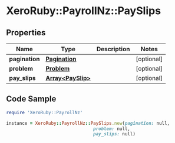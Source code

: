 # XeroRuby::PayrollNz::PaySlips

## Properties

Name | Type | Description | Notes
------------ | ------------- | ------------- | -------------
**pagination** | [**Pagination**](Pagination.md) |  | [optional] 
**problem** | [**Problem**](Problem.md) |  | [optional] 
**pay_slips** | [**Array&lt;PaySlip&gt;**](PaySlip.md) |  | [optional] 

## Code Sample

```ruby
require 'XeroRuby::PayrollNz'

instance = XeroRuby::PayrollNz::PaySlips.new(pagination: null,
                                 problem: null,
                                 pay_slips: null)
```


